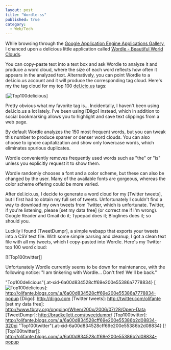 ```yaml
---
layout: post
title: "Wordle-ss"
published: true
category:
  - Web/Tech
---
```


While browsing through the [Google Application Engine Applications
Gallery], I chanced upon a delicious little application called [Wordle -
Beautiful World Clouds].

You can copy-paste text into a text box and ask Wordle to analyze it and
produce a word cloud, where the size of each word reflects how often it
appears in the analyzed text. Alternatively, you can point Wordle to a
del.icio.us account and it will produce the corresponding tag cloud.
Here's my the tag cloud for my top 100 [del.icio.us] tags:

[![Top100delicious]] 

Pretty obvious what my favorite tag is... Incidentally, I haven't been
using del.icio.us a lot lately. I've been using [Diigo] instead, which
in addition to social bookmarking allows you to highlight and save text
clippings from a web page.

By default Wordle analyzes the 150 most frequent words, but you can
tweak this number to produce sparser or denser word clouds. You can also
choose to ignore capitalization and show only lowercase words, which
eliminates spurious duplicates.

Wordle conveniently removes frequently used words such as "the" or "is"
unless you explicitly request it to show them.

Wordle randomly chooses a font and a color scheme, but these can also be
changed by the user. Many of the available fonts are gorgeous, whereas
the color scheme offering could be more varied.

After del.icio.us, I decide to generate a word cloud for my [Twitter
tweets], but I first had to obtain my full set of tweets. Unfortunately
I couldn't find a way to download my own tweets from Twitter, which is
unfortunate. Twitter, if you're listening, please [set my data free] (or
correct me if I'm wrong). Google Reader and Gmail do it; Typepad does
it; Bloglines does it; so should you.

Luckily I found [TweetDumpr], a simple webapp that exports your tweets
into a CSV text file. With some simple parsing and cleanup, I got a
clean text file with all my tweets, which I copy-pasted into Wordle.
Here's my Twitter top 100 word cloud:

[![Top100twitter]] 

Unfortunately Wordle currently seems to be down for maintenance, with
the following notice: "I am tinkering with Wordle... Don't fret! We'll
be back."

  [Google Application Engine Applications Gallery]: http://appgallery.appspot.com/
  [Wordle - Beautiful World Clouds]: http://wordle.net/
  [del.icio.us]: http://del.icio.us/olifante
  [Top100delicious]: http://olifante.blogs.com/.a/6a00d834528cff69e200e55386a7778834-320pi
    "Top100delicious"{.at-xid-6a00d834528cff69e200e55386a7778834}
  [![Top100delicious]]: http://olifante.blogs.com/.a/6a00d834528cff69e200e55386a7778834-popup
  [Diigo]: http://diigo.com
  [Twitter tweets]: http://twitter.com/olifante
  [set my data free]: http://www.tbray.org/ongoing/When/200x/2006/07/28/Open-Data
  [TweetDumpr]: http://bradkellett.com/tweetdumpr/
  [Top100twitter]: http://olifante.blogs.com/.a/6a00d834528cff69e200e55386b2d08834-320pi
    "Top100twitter"{.at-xid-6a00d834528cff69e200e55386b2d08834}
  [![Top100twitter]]: http://olifante.blogs.com/.a/6a00d834528cff69e200e55386b2d08834-popup
